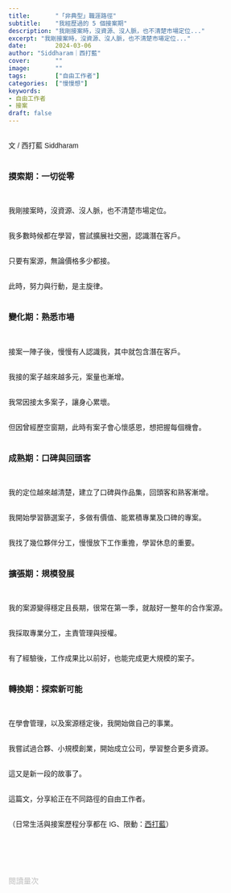 ```yaml
---
title:       "「非典型」職涯路徑"
subtitle:    "我經歷過的 5 個接案期"
description: "我剛接案時，沒資源、沒人脈，也不清楚市場定位..."
excerpt: "我剛接案時，沒資源、沒人脈，也不清楚市場定位..."
date:        2024-03-06
author: "Siddharam｜西打藍"
cover:       ""
image:       ""
tags:        ["自由工作者"]
categories:  ["慢慢想"]
keywords:
- 自由工作者
- 接案
draft: false
---
```


<article style="font-family: 'Noto Sans TC', '微軟正黑體', sans-serif; font-weight: 300;">

<br>文 / 西打藍 Siddharam<br><br>

<h3 class="article-h1-color">摸索期：一切從零</h3><br>

我剛接案時，沒資源、沒人脈，也不清楚市場定位。<br><br>

我多數時候都在學習，嘗試擴展社交圈，認識潛在客戶。<br><br>

只要有案源，無論價格多少都接。<br><br>

此時，努力與行動，是主旋律。<br><br>


<h3 class="article-h1-color">變化期：熟悉市場</h3><br>

接案一陣子後，慢慢有人認識我，其中就包含潛在客戶。<br><br>

我接的案子越來越多元，案量也漸增。<br><br>

我常因接太多案子，讓身心累壞。<br><br>

但因曾經歷空窗期，此時有案子會心懷感恩，想把握每個機會。<br><br>


<h3 class="article-h1-color">成熟期：口碑與回頭客</h3><br>

我的定位越來越清楚，建立了口碑與作品集，回頭客和熟客漸增。<br><br>

我開始學習篩選案子，多做有價值、能累積專業及口碑的專案。<br><br>

我找了幾位夥伴分工，慢慢放下工作重擔，學習休息的重要。<br><br>


<h3 class="article-h1-color">擴張期：規模發展</h3><br>

我的案源變得穩定且長期，很常在第一季，就敲好一整年的合作案源。<br><br>

我採取專業分工，主責管理與授權。<br><br>

有了經驗後，工作成果比以前好，也能完成更大規模的案子。<br><br>


<h3 class="article-h1-color">轉換期：探索新可能</h3><br>

在學會管理，以及案源穩定後，我開始做自己的事業。<br><br>

我嘗試過合夥、小規模創業，開始成立公司，學習整合更多資源。<br><br>

這又是新一段的故事了。<br><br>

這篇文，分享給正在不同路徑的自由工作者。<br><br>



<!-- 
<!-- 案例 > 證明案例 > 壞處 > 怎麼改變（列步驟） > 結語總結金句 -->


（日常生活與接案歷程分享都在 IG、限動：<a href="https://www.instagram.com/sidd.blue/" target="_blank">西打藍</a>）<br><br>

<!-- <h3 class="article-h1-color"></h3><br> -->





<br><br><br>

</article>

<div style="color: #bfbfbf; font-size: 15px;" id="busuanzi_container_page_pv">
  閱讀量<span id="busuanzi_value_page_pv"></span>次
</div>

<script src="../../js/post.js"></script>
